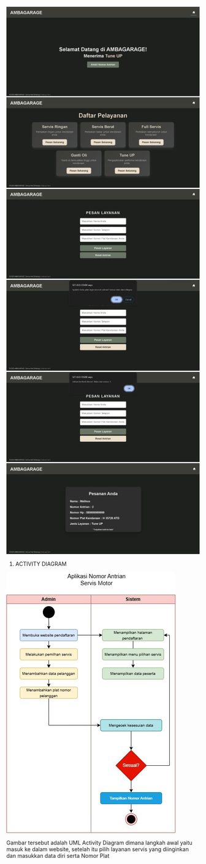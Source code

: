 ![Deskripsi Gambar](https://github.com/malikus-shaleh/Tugas-Besar-PBO/blob/main/output/1.jpg)
![Deskripsi Gambar](https://github.com/malikus-shaleh/Tugas-Besar-PBO/blob/main/output/2.jpg)
![Deskripsi Gambar](https://github.com/malikus-shaleh/Tugas-Besar-PBO/blob/main/output/3.jpg)
![Deskripsi Gambar](https://github.com/malikus-shaleh/Tugas-Besar-PBO/blob/main/output/4.jpg)
![Deskripsi Gambar](https://github.com/malikus-shaleh/Tugas-Besar-PBO/blob/main/output/5.jpg)
![Deskripsi Gambar](https://github.com/malikus-shaleh/Tugas-Besar-PBO/blob/main/output/6.jpg)

1. ACTIVITY DIAGRAM 

![Deskripsi Gambar](https://github.com/malikus-shaleh/Tugas-Besar-PBO/blob/main/UML/activity%20diagram.jpg)

Gambar tersebut adalah UML Activity Diagram dimana langkah awal yaitu masuk ke dalam website, setelah itu pilih layanan servis yang diinginkan dan masukkan data diri serta Nomor Plat
